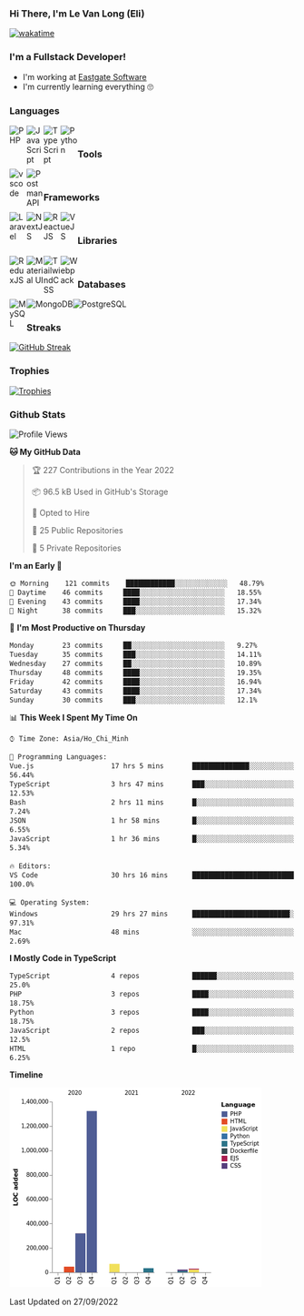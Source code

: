 ### Hi There, I'm Le Van Long (Eli)

[![wakatime](https://wakatime.com/badge/user/6843c55a-2a06-4fcd-8ddd-3f4718f8cf4d.svg)](https://wakatime.com/@6843c55a-2a06-4fcd-8ddd-3f4718f8cf4d)

### I'm a Fullstack Developer!
- I'm working at [Eastgate Software](https://eastgate-software.com/)
- I'm currently learning everything 🙄

### Languages
<img align="left" alt="PHP" src="https://img.icons8.com/ios/344/php-logo.png" width="30px"/>
<img align="left" alt="JavaScript" src="https://img.icons8.com/ios/344/javascript--v1.png" width="30px"/>
<img align="left" alt="TypeScript" src="https://img.icons8.com/ios/344/typescript.png" width="30px" />
<img align="left" alt="Python" src="https://img.icons8.com/ios/344/python--v1.png" width="30px" />
<br />

### Tools
<img align="left" alt="vscode" src="https://img.icons8.com/ios/344/visual-studio.png" width="30px"/>
<img align="left" alt="Postman API" src="https://img.icons8.com/wired/344/postman-api.png" width="30px"/>
<br />

### Frameworks
<img align="left" alt="Laravel" src="https://img.icons8.com/ios/344/laravel.png" width="30px"/>
<img align="left" alt="NextJS" src="https://img.icons8.com/color/344/nextjs.png" width="30px" />
<img align="left" alt="ReactJS" src="https://img.icons8.com/ios/344/react-native--v1.png" width="30px" />
<img align="left" alt="VueJS" src="https://img.icons8.com/windows/344/vuejs.png" width="30px" />
<br />

### Libraries
<img align="left" alt="ReduxJS" src="https://img.icons8.com/ios/344/redux.png" width="30px"/>
<img align="left" alt="Material UI" src="https://img.icons8.com/color/344/material-ui.png" width="30px" />
<img align="left" alt="TailwindCSS" src="https://img.icons8.com/color/344/tailwindcss.png" width="30px" />
<img align="left" alt="Webpack" src="https://img.icons8.com/dusk/344/webpack.png" width="30px" />
<br />

### Databases
<img align="left" alt="MySQL" src="https://img.icons8.com/ios/344/mysql.png" width="30px"/>
<img align="left" alt="MongoDB" src="https://img.icons8.com/color/344/mongodb.png" height="30px" />
<img align="left" alt="PostgreSQL" src="https://img.icons8.com/ios/344/postgreesql.png" height="30px" />
<br />

### Streaks
[![GitHub Streak](http://github-readme-streak-stats.herokuapp.com?user=Eliitme)](#Streaks)

### Trophies
[![Trophies](https://github-profile-trophy.vercel.app/?username=Eliitme&margin-w=10&theme=discord)](#Trophies)

### Github Stats
<!--START_SECTION:waka-->
![Profile Views](http://img.shields.io/badge/Profile%20Views-9-blue)

**🐱 My GitHub Data** 

> 🏆 227 Contributions in the Year 2022
 > 
> 📦 96.5 kB Used in GitHub's Storage 
 > 
> 💼 Opted to Hire
 > 
> 📜 25 Public Repositories 
 > 
> 🔑 5 Private Repositories  
 > 
**I'm an Early 🐤** 

```text
🌞 Morning    121 commits    ████████████░░░░░░░░░░░░░   48.79% 
🌆 Daytime    46 commits     ████░░░░░░░░░░░░░░░░░░░░░   18.55% 
🌃 Evening    43 commits     ████░░░░░░░░░░░░░░░░░░░░░   17.34% 
🌙 Night      38 commits     ███░░░░░░░░░░░░░░░░░░░░░░   15.32%

```
📅 **I'm Most Productive on Thursday** 

```text
Monday       23 commits     ██░░░░░░░░░░░░░░░░░░░░░░░   9.27% 
Tuesday      35 commits     ███░░░░░░░░░░░░░░░░░░░░░░   14.11% 
Wednesday    27 commits     ██░░░░░░░░░░░░░░░░░░░░░░░   10.89% 
Thursday     48 commits     ████░░░░░░░░░░░░░░░░░░░░░   19.35% 
Friday       42 commits     ████░░░░░░░░░░░░░░░░░░░░░   16.94% 
Saturday     43 commits     ████░░░░░░░░░░░░░░░░░░░░░   17.34% 
Sunday       30 commits     ███░░░░░░░░░░░░░░░░░░░░░░   12.1%

```


📊 **This Week I Spent My Time On** 

```text
⌚︎ Time Zone: Asia/Ho_Chi_Minh

💬 Programming Languages: 
Vue.js                   17 hrs 5 mins       ██████████████░░░░░░░░░░░   56.44% 
TypeScript               3 hrs 47 mins       ███░░░░░░░░░░░░░░░░░░░░░░   12.53% 
Bash                     2 hrs 11 mins       █░░░░░░░░░░░░░░░░░░░░░░░░   7.24% 
JSON                     1 hr 58 mins        █░░░░░░░░░░░░░░░░░░░░░░░░   6.55% 
JavaScript               1 hr 36 mins        █░░░░░░░░░░░░░░░░░░░░░░░░   5.34%

🔥 Editors: 
VS Code                  30 hrs 16 mins      █████████████████████████   100.0%

💻 Operating System: 
Windows                  29 hrs 27 mins      ████████████████████████░   97.31% 
Mac                      48 mins             ░░░░░░░░░░░░░░░░░░░░░░░░░   2.69%

```

**I Mostly Code in TypeScript** 

```text
TypeScript               4 repos             ██████░░░░░░░░░░░░░░░░░░░   25.0% 
PHP                      3 repos             ████░░░░░░░░░░░░░░░░░░░░░   18.75% 
Python                   3 repos             ████░░░░░░░░░░░░░░░░░░░░░   18.75% 
JavaScript               2 repos             ███░░░░░░░░░░░░░░░░░░░░░░   12.5% 
HTML                     1 repo              █░░░░░░░░░░░░░░░░░░░░░░░░   6.25%

```


**Timeline**

![Chart not found](https://raw.githubusercontent.com/Eliitme/Eliitme/master/charts/bar_graph.png) 


 Last Updated on 27/09/2022
<!--END_SECTION:waka-->
